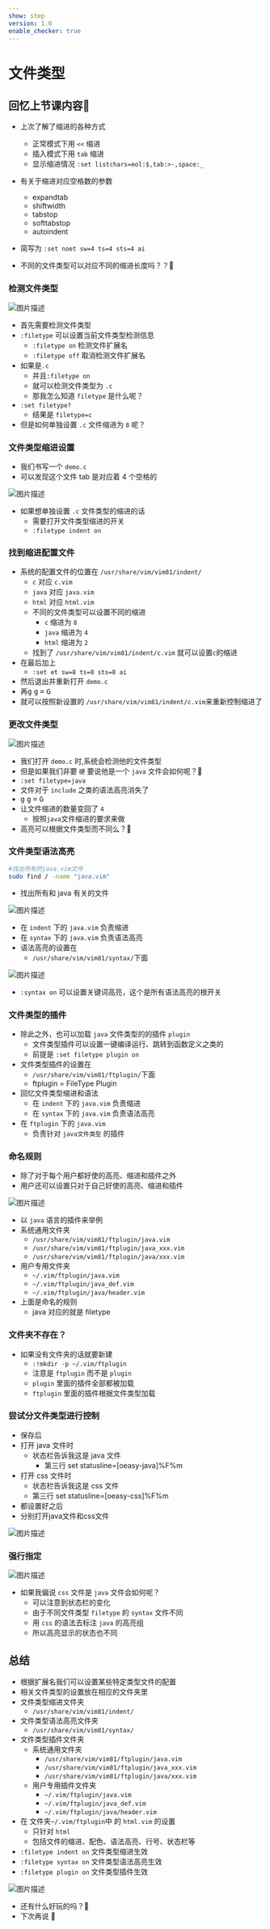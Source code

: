 ```yaml
---
show: step
version: 1.0
enable_checker: true
---
```


# 文件类型

## 回忆上节课内容🤔

- 上次了解了缩进的各种方式
	- 正常模式下用 `<<` 缩进
	- 插入模式下用 `tab` 缩进
	- 显示缩进情况 `:set listchars=eol:$,tab:>-,space:_`

- 有关于缩进对应空格数的参数
  - expandtab
  - shiftwidth
  - tabstop
  - softtabstop
  - autoindent

- 简写为 `:set noet sw=4 ts=4 sts=4 ai`
- 不同的文件类型可以对应不同的缩进长度吗？？🤔

### 检测文件类型

![图片描述](https://doc.shiyanlou.com/courses/uid1190679-20200930-1601437263429)

- 首先需要检测文件类型
- `:filetype` 可以设置当前文件类型检测信息
	- `:filetype on` 检测文件扩展名
	- `:filetype off` 取消检测文件扩展名
- 如果是`.c`
	- 并且`:filetype on` 
	- 就可以检测文件类型为 `.c`
	- 那我怎么知道 `filetype` 是什么呢？
- `:set filetype?`
	- 结果是 `filetype=c`
- 但是如何单独设置 `.c` 文件缩进为 `8` 呢？

### 文件类型缩进设置

- 我们书写一个 `demo.c`
- 可以发现这个文件 tab 是对应着 4 个空格的

![图片描述](https://doc.shiyanlou.com/courses/uid1190679-20200930-1601438792635)

- 如果想单独设置 `.c` 文件类型的缩进的话
	- 需要打开文件类型缩进的开关
	- `:filetype indent on`

### 找到缩进配置文件
- 系统的配置文件的位置在 `/usr/share/vim/vim81/indent/`
	- `c` 对应 `c.vim`
	- `java` 对应 `java.vim`
	- `html` 对应 `html.vim`
	- 不同的文件类型可以设置不同的缩进
		- `c` 缩进为 `8`
		- `java` 缩进为 `4`
		- `html` 缩进为 `2`
	- 找到了 `/usr/share/vim/vim81/indent/c.vim` 就可以设置`c`的缩进
- 在最后加上 
	- `:set et sw=8 ts=8 sts=8 ai`
- 然后退出并重新打开 `demo.c` 
- 再<kbd>g</kbd> <kbd>g</kbd> <kbd>=</kbd> <kbd>G</kbd>
- 就可以按照新设置的 `/usr/share/vim/vim81/indent/c.vim`来重新控制缩进了

### 更改文件类型

![图片描述](https://doc.shiyanlou.com/courses/uid1190679-20200930-1601438943963)

- 我们打开 `demo.c` 时,系统会检测他的文件类型
- 但是如果我们非要 `硬` 要说他是一个 `java` 文件会如何呢？🤪
- `:set filetype=java`
- 文件对于 `include` 之类的语法高亮消失了
- <kbd>g</kbd> <kbd>g</kbd> <kbd>=</kbd> <kbd>G</kbd> 
- 让文件缩进的数量变回了 `4`
	- 按照`java`文件缩进的要求来做
- 高亮可以根据文件类型而不同么？🤔

### 文件类型语法高亮

```bash
#找出所有的java.vim文件
sudo find / -name "java.vim" 　
```
- 找出所有和 java 有关的文件

![图片描述](https://doc.shiyanlou.com/courses/uid1190679-20200930-1601439368435)

- 在 `indent` 下的 `java.vim` 负责缩进
- 在 `syntax` 下的 `java.vim` 负责语法高亮
- 语法高亮的设置在
	- `/usr/share/vim/vim81/syntax/`下面

![图片描述](https://doc.shiyanlou.com/courses/uid1190679-20200930-1601439571997)

- `:syntax on` 可以设置关键词高亮，这个是所有语法高亮的根开关

### 文件类型的插件
- 除此之外，也可以加载 `java` 文件类型的的插件 `plugin`
	- 文件类型插件可以设置一键编译运行、跳转到函数定义之类的
	- 前提是 `:set filetype plugin on`
- 文件类型插件的设置在
	- `/usr/share/vim/vim81/ftplugin/`下面
	- ftplugin = FileType Plugin
- 回忆文件类型缩进和语法
	- 在 `indent` 下的 `java.vim` 负责缩进
	- 在 `syntax` 下的 `java.vim` 负责语法高亮
- 在 `ftplugin` 下的 `java.vim` 
	- 负责针对 `java文件类型` 的插件

### 命名规则
- 除了对于每个用户都好使的高亮、缩进和插件之外
- 用户还可以设置只对于自己好使的高亮、缩进和插件

![图片描述](https://doc.shiyanlou.com/courses/uid1190679-20210725-1627192711494)

- 以 `java` 语言的插件来举例
- 系统通用文件夹
	- `/usr/share/vim/vim81/ftplugin/java.vim`
	- `/usr/share/vim/vim81/ftplugin/java_xxx.vim`
	- `/usr/share/vim/vim81/ftplugin/java/xxx.vim`
- 用户专用文件夹
	- `~/.vim/ftplugin/java.vim`
	- `~/.vim/ftplugin/java_def.vim`
	- `~/.vim/ftplugin/java/header.vim` 
- 上面是命名的规则
	- java 对应的就是 filetype

### 文件夹不存在？
- 如果没有文件夹的话就要新建
  - `:!mkdir -p ~/.vim/ftplugin`
  - 注意是 `ftplugin` 而不是 `plugin`
  - `plugin` 里面的插件全部都被加载
  - `ftplugin` 里面的插件根据文件类型加载
	
### 尝试分文件类型进行控制

- 保存后
- 打开 java 文件时
  - 状态栏告诉我这是 java 文件
	- 第三行 set statusline=[oeasy-java]%F%m 
- 打开 css 文件时
  - 状态栏告诉我这是 css 文件
  - 第三行 set statusline=[oeasy-css]%F%m 
- 都设置好之后
- 分别打开java文件和css文件

![图片描述](https://doc.shiyanlou.com/courses/uid1190679-20210725-1627210427860)

### 强行指定

![图片描述](https://doc.shiyanlou.com/courses/uid1190679-20210725-1627211240763)

- 如果我偏说 `css` 文件是 `java` 文件会如何呢？
	- 可以注意到状态栏的变化
	- 由于不同文件类型 `filetype` 的 `syntax` 文件不同
	- 用 `css` 的语法去标注 `java` 的高亮组
	- 所以高亮显示的状态也不同

## 总结

- 根据扩展名我们可以设置某些特定类型文件的配置
- 相关文件类型的设置放在相应的文件夹里
- 文件类型缩进文件夹
	- `/usr/share/vim/vim81/indent/`
- 文件类型语法高亮文件夹
	- `/usr/share/vim/vim81/syntax/`
- 文件类型插件文件夹
	- 系统通用文件夹
		- `/usr/share/vim/vim81/ftplugin/java.vim`
		- `/usr/share/vim/vim81/ftplugin/java_xxx.vim`
		- `/usr/share/vim/vim81/ftplugin/java/xxx.vim`
	- 用户专用插件文件夹
		- `~/.vim/ftplugin/java.vim`
		- `~/.vim/ftplugin/java_def.vim`
		- `~/.vim/ftplugin/java/header.vim` 
- 在 文件夹`~/.vim/ftplugin`中 的 `html.vim` 的设置
	- 只针对 `html` 
	- 包括文件的缩进、配色、语法高亮、行号、状态栏等
- `:filetype indent on` 文件类型缩进生效
- `:filetype syntax on` 文件类型语法高亮生效
- `:filetype plugin on` 文件类型插件生效

![图片描述](https://doc.shiyanlou.com/courses/uid1190679-20210805-1628161602098)

- 还有什么好玩的吗？🤔
- 下次再说 👋






